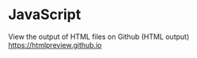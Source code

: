 # JavaScript

View the output of HTML files on Github (HTML output)<br>
https://htmlpreview.github.io
